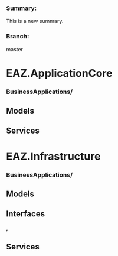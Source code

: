 
### Summary:
This is a new summary.

### Branch:
master


# EAZ.ApplicationCore

### <b>BusinessApplications/<b>



## Models



## Services




# EAZ.Infrastructure

### <b>BusinessApplications/<b>



## Models



## Interfaces

,

## Services


